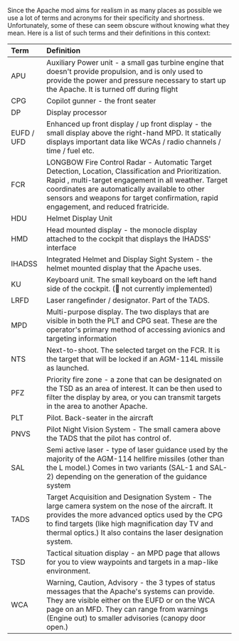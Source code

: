 Since the Apache mod aims for realism in as many places as possible we use a lot of terms and acronyms for their specificity and shortness. Unfortunately, some of these can seem obscure without knowing what they mean. Here is a list of such terms and their definitions in this context:

| Term | Definition |
| :-- | :-- |
| APU | Auxiliary Power unit - a small gas turbine engine that doesn't provide propulsion, and is only used to provide the power and pressure necessary to start up the Apache. It is turned off during flight |
| CPG | Copilot gunner - the front seater |
| DP | Display processor |
| EUFD / UFD | Enhanced up front display / up front display - the small display above the right-hand MPD. It statically displays important data like WCAs / radio channels / time / fuel etc.
| FCR | LONGBOW Fire Control Radar - Automatic Target Detection, Location, Classification and Prioritization.  Rapid , multi-target engagement in all weather.  Target coordinates are automatically available to other sensors and weapons for target confirmation, rapid engagement, and reduced fratricide. | 
| HDU | Helmet Display Unit |
| HMD | Head mounted display - the monocle display attached to the cockpit that displays the IHADSS' interface |
| IHADSS | Integrated Helmet and Display Sight System - the helmet mounted display that the Apache uses. |
| KU | Keyboard unit. The small keyboard on the left hand side of the cockpit. (:construction: not currently implemented) |
| LRFD | Laser rangefinder / designator. Part of the TADS. |
| MPD | Multi-purpose display. The two displays that are visible in both the PLT and CPG seat. These are the operator's primary method of accessing avionics and targeting information |
| NTS | Next-to-shoot. The selected target on the FCR. It is the target that will be locked if an AGM-114L missile as launched. |
| PFZ | Priority fire zone - a zone that can be designated on the TSD as an area of interest. It can be then used to filter the display by area, or you can transmit targets in the area to another Apache. |
| PLT | Pilot. Back-seater in the aircraft |
| PNVS | Pilot Night Vision System - The small camera above the TADS that the pilot has control of. |
| SAL | Semi active laser - type of laser guidance used by the majority of the AGM-114 hellfire missiles (other than the L model.) Comes in two variants (SAL-1 and SAL-2) depending on the generation of the guidance system |
| TADS | Target Acquisition and Designation System - The large camera system on the nose of the aircraft. It provides the more advanced optics used by the CPG to find targets (like high magnification day TV and thermal optics.) It also contains the laser designation system. |
| TSD | Tactical situation display - an MPD page that allows for you to view waypoints and targets in a map-like environment. |
| WCA | Warning, Caution, Advisory - the 3 types of status messages that the Apache's systems can provide. They are visible either on the EUFD or on the WCA page on an MFD. They can range from warnings (Engine out) to smaller advisories (canopy door open.) |

